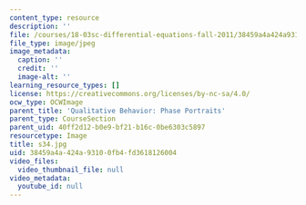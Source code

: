```yaml
---
content_type: resource
description: ''
file: /courses/18-03sc-differential-equations-fall-2011/38459a4a424a93100fb4fd3618126004_s34.jpg
file_type: image/jpeg
image_metadata:
  caption: ''
  credit: ''
  image-alt: ''
learning_resource_types: []
license: https://creativecommons.org/licenses/by-nc-sa/4.0/
ocw_type: OCWImage
parent_title: 'Qualitative Behavior: Phase Portraits'
parent_type: CourseSection
parent_uid: 40ff2d12-b0e9-bf21-b16c-0be6303c5897
resourcetype: Image
title: s34.jpg
uid: 38459a4a-424a-9310-0fb4-fd3618126004
video_files:
  video_thumbnail_file: null
video_metadata:
  youtube_id: null
---
```

